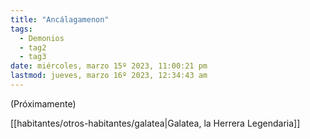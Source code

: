 ```yaml
---
title: "Ancálagamenon"
tags:
  - Demonios
  - tag2
  - tag3
date: miércoles, marzo 15º 2023, 11:00:21 pm
lastmod: jueves, marzo 16º 2023, 12:34:43 am
---
```


(Próximamente)

[[habitantes/otros-habitantes/galatea|Galatea, la Herrera Legendaria]]
